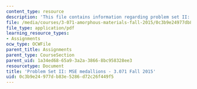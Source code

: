 ```yaml
---
content_type: resource
description: 'This file contains information regarding problem set II: MSE medallions.'
file: /media/courses/3-071-amorphous-materials-fall-2015/0c3b9e24977db83e5286d72c26f449f5_MIT3_071F14_Problem_Set_II.pdf
file_type: application/pdf
learning_resource_types:
- Assignments
ocw_type: OCWFile
parent_title: Assignments
parent_type: CourseSection
parent_uid: 1a34ed68-65a9-3a2a-3866-8bc958328ee3
resourcetype: Document
title: 'Problem Set II: MSE medallions - 3.071 Fall 2015'
uid: 0c3b9e24-977d-b83e-5286-d72c26f449f5
---
```

